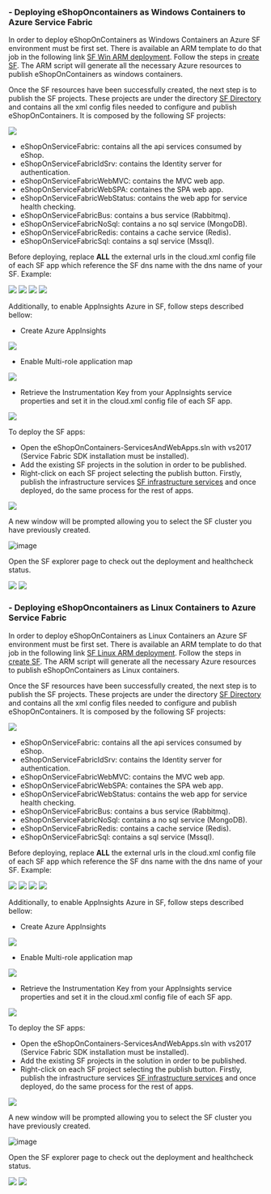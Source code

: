 ### - Deploying eShopOncontainers as Windows Containers to Azure Service Fabric

In order to deploy eShopOnContainers as Windows Containers an Azure SF environment must be first set. There is available an ARM template to do that job in the following link [SF Win ARM deployment](https://github.com/dotnet-architecture/eShopOnContainers/tree/dev/deploy/az/servicefabric/WindowsContainers). Follow the steps in [create SF](https://github.com/dotnet-architecture/eShopOnContainers/blob/dev/deploy/az/servicefabric/WindowsContainers/readme.md). 
The ARM script will generate all the necessary Azure resources to publish eShopOnContainers as windows containers.

Once the SF resources have been successfully created, the next step is to publish the SF projects. These projects are under the directory [SF Directory](https://github.com/dotnet-architecture/eShopOnContainers/tree/dev/ServiceFabric/Windows) and contains all the xml config files needed to configure and publish eShopOnContainers. It is composed by the following SF projects:

<img src="https://github.com/dotnet-architecture/eShopOnContainers/blob/dev/img/sf/sf-directory.PNG">

- eShopOnServiceFabric: contains all the api services consumed by eShop.
- eShopOnServiceFabricIdSrv: contains the Identity server for authentication.
- eShopOnServiceFabricWebMVC: contains the MVC web app.
- eShopOnServiceFabricWebSPA: containes the SPA web app.
- eShopOnServiceFabricWebStatus: contains the web app for service health checking.
- eShopOnServiceFabricBus: contains a bus service (Rabbitmq).
- eShopOnServiceFabricNoSql: contains a no sql service (MongoDB).
- eShopOnServiceFabricRedis: contains a cache service (Redis).
- eShopOnServiceFabricSql: contains a sql service (Mssql).

Before deploying, replace **ALL** the external urls in the cloud.xml config file of each SF app which reference the SF dns name with the dns name of your SF. Example:

<img src="https://github.com/dotnet-architecture/eShopOnContainers/blob/dev/img/sf/cloud-config.PNG">

<img src="https://github.com/dotnet-architecture/eShopOnContainers/blob/dev/img/sf/cloud-config-idsrv.PNG">

<img src="https://github.com/dotnet-architecture/eShopOnContainers/blob/dev/img/sf/cloud-config-spa.PNG">

<img src="https://github.com/dotnet-architecture/eShopOnContainers/blob/dev/img/sf/cloud-config-mvc.PNG">


Additionally, to enable AppInsights Azure in SF, follow steps described bellow:
- Create Azure AppInsights
<img src="https://github.com/dotnet-architecture/eShopOnContainers/blob/dev/img/appinsights/create-insights.PNG">

- Enable Multi-role application map
<img src="https://github.com/dotnet-architecture/eShopOnContainers/blob/dev/img/appinsights/settings-insights.PNG">

- Retrieve the Instrumentation Key from your AppInsights service properties and set it in the cloud.xml config file of each SF app.
<img src="https://github.com/dotnet-architecture/eShopOnContainers/blob/dev/img/sf/set-instrumentationkey.PNG">

To deploy the SF apps: 
- Open the eShopOnContainers-ServicesAndWebApps.sln with vs2017 (Service Fabric SDK installation must be installed).
- Add the existing SF projects in the solution in order to be published.
- Right-click on each SF project selecting the publish button. Firstly, publish the infrastructure services [SF infrastructure services](https://github.com/dotnet-architecture/eShopOnContainers/tree/dev/ServiceFabric/Windows/Infrastructure) and once deployed, do the same process for the rest of apps.

<img src="https://github.com/dotnet-architecture/eShopOnContainers/blob/dev/img/sf/publish-button.PNG">

A new window will be prompted allowing you to select the SF cluster you have previously created.

![image](https://user-images.githubusercontent.com/1712635/30892260-9769397a-a305-11e7-9f41-2b86e398c366.png)

Open the SF explorer page to check out the deployment and healthcheck status.

<img src="https://github.com/dotnet-architecture/eShopOnContainers/blob/dev/img/sf/explorer-apps-status.PNG">

<img src="https://github.com/dotnet-architecture/eShopOnContainers/blob/dev/img/sf/explorer-deployment-status.PNG">

### - Deploying eShopOncontainers as Linux Containers to Azure Service Fabric

In order to deploy eShopOnContainers as Linux Containers an Azure SF environment must be first set. There is available an ARM template to do that job in the following link [SF Linux ARM deployment](https://github.com/dotnet-architecture/eShopOnContainers/tree/dev/deploy/az/servicefabric/LinuxContainers). Follow the steps in [create SF](https://github.com/dotnet-architecture/eShopOnContainers/blob/dev/deploy/az/servicefabric/LinuxContainers/readme.md). 
The ARM script will generate all the necessary Azure resources to publish eShopOnContainers as Linux containers.

Once the SF resources have been successfully created, the next step is to publish the SF projects. These projects are under the directory [SF Directory](https://github.com/dotnet-architecture/eShopOnContainers/tree/dev/ServiceFabric/Linux) and contains all the xml config files needed to configure and publish eShopOnContainers. It is composed by the following SF projects:

<img src="https://github.com/dotnet-architecture/eShopOnContainers/blob/dev/img/sf/sf-directory.PNG">

- eShopOnServiceFabric: contains all the api services consumed by eShop.
- eShopOnServiceFabricIdSrv: contains the Identity server for authentication.
- eShopOnServiceFabricWebMVC: contains the MVC web app.
- eShopOnServiceFabricWebSPA: containes the SPA web app.
- eShopOnServiceFabricWebStatus: contains the web app for service health checking.
- eShopOnServiceFabricBus: contains a bus service (Rabbitmq).
- eShopOnServiceFabricNoSql: contains a no sql service (MongoDB).
- eShopOnServiceFabricRedis: contains a cache service (Redis).
- eShopOnServiceFabricSql: contains a sql service (Mssql).

Before deploying, replace **ALL** the external urls in the cloud.xml config file of each SF app which reference the SF dns name with the dns name of your SF. Example:

<img src="https://github.com/dotnet-architecture/eShopOnContainers/blob/dev/img/sf/cloud-config.PNG">

<img src="https://github.com/dotnet-architecture/eShopOnContainers/blob/dev/img/sf/cloud-config-idsrv.PNG">

<img src="https://github.com/dotnet-architecture/eShopOnContainers/blob/dev/img/sf/cloud-config-spa.PNG">

<img src="https://github.com/dotnet-architecture/eShopOnContainers/blob/dev/img/sf/cloud-config-mvc.PNG">

Additionally, to enable AppInsights Azure in SF, follow steps described bellow:
- Create Azure AppInsights
<img src="https://github.com/dotnet-architecture/eShopOnContainers/blob/dev/img/appinsights/create-insights.PNG">

- Enable Multi-role application map
<img src="https://github.com/dotnet-architecture/eShopOnContainers/blob/dev/img/appinsights/settings-insights.PNG">

- Retrieve the Instrumentation Key from your AppInsights service properties and set it in the cloud.xml config file of each SF app.
<img src="https://github.com/dotnet-architecture/eShopOnContainers/blob/dev/img/sf/set-instrumentationkey.PNG">

To deploy the SF apps: 
- Open the eShopOnContainers-ServicesAndWebApps.sln with vs2017 (Service Fabric SDK installation must be installed).
- Add the existing SF projects in the solution in order to be published.
- Right-click on each SF project selecting the publish button. Firstly, publish the infrastructure services [SF infrastructure services](https://github.com/dotnet-architecture/eShopOnContainers/tree/dev/ServiceFabric/Linux/Infrastructure) and once deployed, do the same process for the rest of apps.

<img src="https://github.com/dotnet-architecture/eShopOnContainers/blob/dev/img/sf/publish-button.PNG">

A new window will be prompted allowing you to select the SF cluster you have previously created.

![image](https://user-images.githubusercontent.com/1712635/30892260-9769397a-a305-11e7-9f41-2b86e398c366.png)

Open the SF explorer page to check out the deployment and healthcheck status.

<img src="https://github.com/dotnet-architecture/eShopOnContainers/blob/dev/img/sf/explorer-apps-status.PNG">

<img src="https://github.com/dotnet-architecture/eShopOnContainers/blob/dev/img/sf/explorer-deployment-status.PNG">
